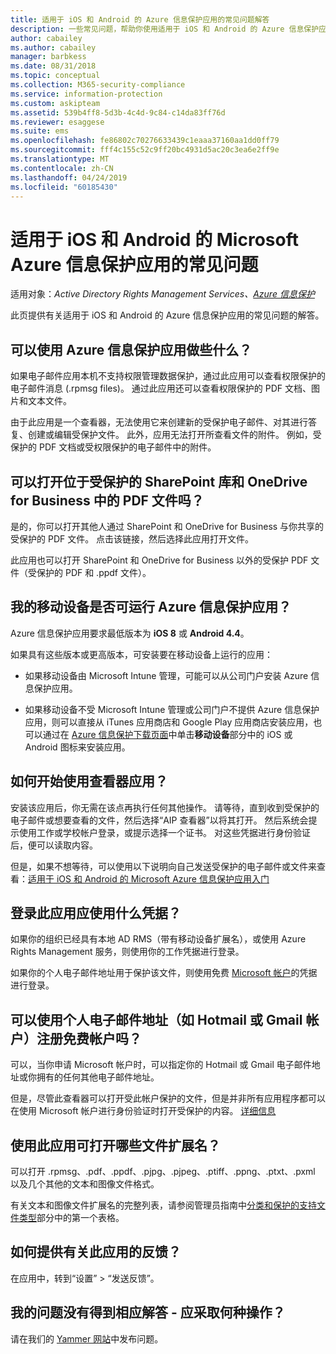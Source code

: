 ```yaml
---
title: 适用于 iOS 和 Android 的 Azure 信息保护应用的常见问题解答
description: 一些常见问题，帮助你使用适用于 iOS 和 Android 的 Azure 信息保护应用
author: cabailey
ms.author: cabailey
manager: barbkess
ms.date: 08/31/2018
ms.topic: conceptual
ms.collection: M365-security-compliance
ms.service: information-protection
ms.custom: askipteam
ms.assetid: 539b4ff8-5d3b-4c4d-9c84-c14da83ff76d
ms.reviewer: esaggese
ms.suite: ems
ms.openlocfilehash: fe86802c70276633439c1eaaa37160aa1dd0ff79
ms.sourcegitcommit: fff4c155c52c9ff20bc4931d5ac20c3ea6e2ff9e
ms.translationtype: MT
ms.contentlocale: zh-CN
ms.lasthandoff: 04/24/2019
ms.locfileid: "60185430"
---
```

# <a name="faqs-for-microsoft-azure-information-protection-app-for-ios-and-android"></a>适用于 iOS 和 Android 的 Microsoft Azure 信息保护应用的常见问题

适用对象：*Active Directory Rights Management Services、[Azure 信息保护](https://azure.microsoft.com/pricing/details/information-protection)*

此页提供有关适用于 iOS 和 Android 的 Azure 信息保护应用的常见问题的解答。

## <a name="what-can-i-do-with-the-azure-information-protection-app"></a>可以使用 Azure 信息保护应用做些什么？

如果电子邮件应用本机不支持权限管理数据保护，通过此应用可以查看权限保护的电子邮件消息 (.rpmsg files)。 通过此应用还可以查看权限保护的 PDF 文档、图片和文本文件。 

由于此应用是一个查看器，无法使用它来创建新的受保护电子邮件、对其进行答复、创建或编辑受保护文件。 此外，应用无法打开所查看文件的附件。 例如，受保护的 PDF 文档或受权限保护的电子邮件中的附件。

## <a name="can-i-open-pdf-files-that-are-in-sharepoint-protected-libraries-and-onedrive-for-business"></a>可以打开位于受保护的 SharePoint 库和 OneDrive for Business 中的 PDF 文件吗？

是的，你可以打开其他人通过 SharePoint 和 OneDrive for Business 与你共享的受保护的 PDF 文件。 点击该链接，然后选择此应用打开文件。 

此应用也可以打开 SharePoint 和 OneDrive for Business 以外的受保护 PDF 文件（受保护的 PDF 和 .ppdf 文件）。

## <a name="can-my-mobile-device-run-the-azure-information-protection-app"></a>我的移动设备是否可运行 Azure 信息保护应用？

Azure 信息保护应用要求最低版本为 **iOS 8** 或 **Android 4.4**。

如果具有这些版本或更高版本，可安装要在移动设备上运行的应用：

- 如果移动设备由 Microsoft Intune 管理，可能可以从公司门户安装 Azure 信息保护应用。

- 如果移动设备不受 Microsoft Intune 管理或公司门户不提供 Azure 信息保护应用，则可以直接从 iTunes 应用商店和 Google Play 应用商店安装应用，也可以通过在 [Azure 信息保护下载页面](https://portal.azurerms.com/#/download)中单击**移动设备**部分中的 iOS 或 Android 图标来安装应用。 

## <a name="how-do-i-get-started-with-the-viewer-app"></a>如何开始使用查看器应用？

安装该应用后，你无需在该点再执行任何其他操作。 请等待，直到收到受保护的电子邮件或想要查看的文件，然后选择“AIP 查看器”以将其打开。 然后系统会提示使用工作或学校帐户登录，或提示选择一个证书。 对这些凭据进行身份验证后，便可以读取内容。

但是，如果不想等待，可以使用以下说明向自己发送受保护的电子邮件或文件来查看：[适用于 iOS 和 Android 的 Microsoft Azure 信息保护应用入门](mobile-app-get-started.md) 

## <a name="what-credentials-should-i-use-to-sign-in-to-this-app"></a>登录此应用应使用什么凭据？

如果你的组织已经具有本地 AD RMS（带有移动设备扩展名），或使用 Azure Rights Management 服务，则使用你的工作凭据进行登录。 

如果你的个人电子邮件地址用于保护该文件，则使用免费 [Microsoft 帐户](https://signup.live.com)的凭据进行登录。

## <a name="can-i-sign-up-for-the-free-account-with-my-personal-email-address-such-as-a-hotmail-or-gmail-account"></a>可以使用个人电子邮件地址（如 Hotmail 或 Gmail 帐户）注册免费帐户吗？

可以，当你申请 Microsoft 帐户时，可以指定你的 Hotmail 或 Gmail 电子邮件地址或你拥有的任何其他电子邮件地址。 

但是，尽管此查看器可以打开受此帐户保护的文件，但是并非所有应用程序都可以在使用 Microsoft 帐户进行身份验证时打开受保护的内容。 [详细信息](../secure-collaboration-documents.md#supported-scenarios-for-opening-protected-documents)

## <a name="which-file-extensions-can-i-open-with-this-app"></a>使用此应用可打开哪些文件扩展名？

可以打开 .rpmsg、.pdf、.ppdf、.pjpg、.pjpeg、.ptiff、.ppng、.ptxt、.pxml 以及几个其他的文本和图像文件格式。

有关文本和图像文件扩展名的完整列表，请参阅管理员指南中[分类和保护的支持文件类型](client-admin-guide-file-types.md#supported-file-types-for-classification-and-protection)部分中的第一个表格。

##  <a name="how-do-i-provide-feedback-about-this-app"></a>如何提供有关此应用的反馈？

在应用中，转到“设置” > “发送反馈”。


## <a name="my-question-has-not-been-answeredwhat-should-i-do"></a>我的问题没有得到相应解答 - 应采取何种操作？

请在我们的 [Yammer 网站](https://www.yammer.com/AskIPTeam)中发布问题。
